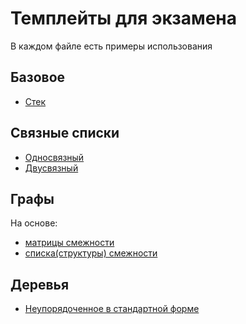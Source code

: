 # Темплейты для экзамена
В каждом файле есть примеры использования
## Базовое
- [Стек](usage/stack.cpp)
## Связные списки
- [Односвязный](usage/linked_list.cpp)
- [Двусвязный](usage/double_linked_list.cpp)
## Графы
На основе:
- [матрицы смежности](usage/adjacency_matrix_graph.cpp)
- [списка(структуры) смежности](usage/adjacency_list_graph.cpp)
## Деревья
- [Неупорядоченное в стандартной форме](usage/unordered_tree.cpp)